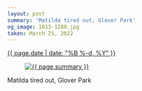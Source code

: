 ```yaml
---
layout: post
summary: 'Matilda tired out, Glover Park'
og_image: 1613-1280.jpg
taken: March 25, 2022
---
```


<div class="post">
 <time>
  <a href="/1613">
   {{ page.date | date: "%B %-d, %Y" }}
  </a>
 </time>
 <a href="/1613">
  <figure data-taken="3/25/2022">
   <img alt="{{ page.summary }}" sizes="(min-width: 700px) 50vw, calc(100vw - 2rem)" src="{{ site.assets_url }}/1613-640.jpg" srcset="{{ site.assets_url }}/1613-320.jpg 320w, {{ site.assets_url }}/1613-640.jpg 640w, {{ site.assets_url }}/1613-960.jpg 960w, {{ site.assets_url }}/1613-1280.jpg 1280w"/>
  </figure>
 </a>
 <span>
  Matilda tired out, Glover Park
 </span>
</div>

